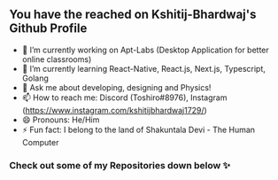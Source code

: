 
<!--
**kshitij-bhardwaj/kshitij-bhardwaj** is a ✨ _special_ ✨ repository because its `README.md` (this file) appears on your GitHub profile.

Here are some ideas to get you started:
-->
## You have the reached on Kshitij-Bhardwaj's Github Profile
- 🔭 I’m currently working on Apt-Labs (Desktop Application for better online classrooms)
- 🌱 I’m currently learning React-Native, React.js, Next.js, Typescript, Golang
- 💬 Ask me about developing, designing and Physics!
- 📫 How to reach me: Discord (Toshiro#8976), Instagram (https://www.instagram.com/kshitijbhardwaj1729/)
- 😄 Pronouns: He/Him
- ⚡ Fun fact: I belong to the land of Shakuntala Devi - The Human Computer

### Check out some of my Repositories down below ✨


